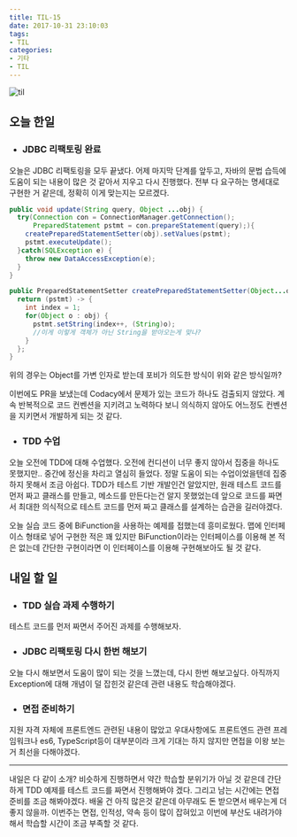 ```yaml
---
title: TIL-15
date: 2017-10-31 23:10:03
tags:
- TIL
categories:
- 기타
- TIL
---
```


![til](/images/til/til.jpg)

## 오늘 한일


- ### JDBC 리팩토링 완료


오늘은 JDBC 리팩토링을 모두 끝냈다. 어제 마지막 단계를 앞두고, 자바의 문법 습득에 도움이 되는 내용이 많은 것 같아서 지우고 다시 진행했다. 전부 다 요구하는 명세대로 구현한 거 같은데, 정확히 이게 맞는지는 모르겠다.

```java
public void update(String query, Object ...obj) {
  try(Connection con = ConnectionManager.getConnection();
      PreparedStatement pstmt = con.prepareStatement(query);){
    createPreparedStatementSetter(obj).setValues(pstmt);
    pstmt.executeUpdate();
  }catch(SQLException e) {
    throw new DataAccessException(e);
  }
}

public PreparedStatementSetter createPreparedStatementSetter(Object...obj) {
  return (pstmt) -> {
    int index = 1;
    for(Object o : obj) {
      pstmt.setString(index++, (String)o);
      //이게 이렇게 객체가 아닌 String을 받아오는게 맞나?
    }
  };
}
```

위의 경우는 Object를 가변 인자로 받는데 포비가 의도한 방식이 위와 같은 방식일까?

이번에도 PR을 보냈는데 Codacy에서 문제가 있는 코드가 하나도 검출되지 않았다. 계속 반복적으로 코드 컨벤션을 지키려고 노력하다 보니 의식하지 않아도 어느정도 컨벤션을 지키면서 개발하게 되는 것 같다.

- ### TDD 수업

오늘 오전에 TDD에 대해 수업했다. 오전에 컨디션이 너무 좋지 않아서 집중을 하나도 못했지만.. 중간에 정신을 차리고 열심히 들었다. 정말 도움이 되는 수업이었을텐데 집중하지 못해서 조금 아쉽다. TDD가 테스트 기반 개발인건 알았지만, 원래 테스트 코드를 먼저 짜고 클래스를 만들고, 메소드를 만든다는건 알지 못했었는데 앞으로 코드를 짜면서 최대한 의식적으로 테스트 코드를 먼저 짜고 클래스를 설계하는 습관을 길러야겠다.

오늘 실습 코드 중에 BiFunction을 사용하는 예제를 접했는데 흥미로웠다. 맵에 인터페이스 형태로 넣어 구현한 적은 꽤 있지만 BiFunction이라는 인터페이스를 이용해 본 적은 없는데 간단한 구현이라면 이 인터페이스를 이용해 구현해보아도 될 것 같다.



## 내일 할 일

- ### TDD 실습 과제 수행하기

테스트 코드를 먼저 짜면서 주어진 과제를 수행해보자.

- ### JDBC 리팩토링 다시 한번 해보기

오늘 다시 해보면서 도움이 많이 되는 것을 느꼈는데, 다시 한번 해보고싶다. 아직까지 Exception에 대해 개념이 덜 잡힌것 같은데 관련 내용도 학습해야겠다.

- ### 면접 준비하기

지원 자격 자체에 프론트엔드 관련된 내용이 많았고 우대사항에도 프론트엔드 관련 프레임워크나 es6, TypeScript등이 대부분이라 크게 기대는 하지 않지만 면접을 이왕 보는거 최선을 다해야겠다.

------



내일은 다 같이 소개? 비슷하게 진행하면서 약간 학습할 분위기가 아닐 것 같은데 간단하게 TDD 예제를 테스트 코드를 짜면서 진행해봐야 겠다. 그리고 남는 시간에는 면접 준비를 조금 해봐야겠다. 배울 건 아직 많은것 같은데 아무래도 돈 받으면서 배우는게 더 좋지 않을까. 이번주는 면접, 인적성, 약속 등이 많이 잡혀있고 이번에 부산도 내려가야해서 학습할 시간이 조금 부족할 것 같다.